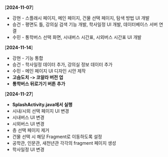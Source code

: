[**2024-11-07**] <br/>
+ 강현 - 스플래시 페이지, 메인 페이지, 건물 선택 페이지, 탐색 방법 UI 개발<br/>
+ 승건 - 평면도 틀, 강의실 검색 기능 개발, 학사일정 UI 개발, 데이터베이스 서버 연결<br/>
+ 수민 - 통학버스 선택 화면, 시내버스 시간표, 시외버스 시간표 UI 개발<br/>

[**2024-11-14**] <br/>
+ 강현 - 기능 통합<br/>
+ 승건 - 학사일정 데이터 추가, 강의실 정보 데이터 추가<br/>
+ 수민 - 메인 페이지 UI 디자인 시안 제작<br/>
+ **고슴도치 -> 코알라 버전 업**<br/>
+ **통학버스 뒤로가기 버튼 추가**<br/>

[**2024-11-27**] <br/>
+ **SplashActivity.java에서 실행**<br/>
+ 시내/시외 선택 페이지 UI 변경
+ 시내버스 UI 변경
+ 시외버스 UI 변경
+ 층 선택 페이지 제거
+ 건물 선택 시 해당 Fragment로 이동하도록 설정
+ 공학관, 인문관, 새천년관 각각의 fragment 페이지 생성
+ 학사일정 UI 변경



